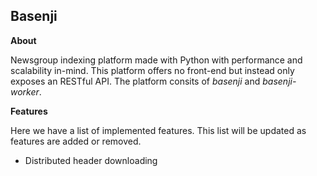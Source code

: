 ## Basenji

**About**

Newsgroup indexing platform made with Python with performance and scalability in-mind. This
platform offers no front-end but instead only exposes an RESTful API. The platform consits of
*basenji* and *basenji-worker*. 

**Features**

Here we have a list of implemented features. This list will be updated as features are
added or removed. 

 - Distributed header downloading